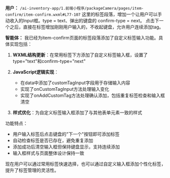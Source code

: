 **用户：** 
`/ai-inventory-app/1.前端小程序/packageCamera/pages/item-confirm/item-confirm.wxml#L77-107`  这里的标签段落，增加一个让用户可以手动收入的Input框。type = text、弹出的键盘的 confirm-type = next。
 点击下一个之后，直接在标签增加刚刚用户输入的，不收起键盘，允许用户连续添加tag。

**智能体：** 
我已经为item-confirm页面的标签段落添加了自定义标签输入功能。具体实现包括：

1. **WXML结构更新**：在常用标签下方添加了自定义标签输入框，设置了type="text"和confirm-type="next"

2. **JavaScript逻辑实现**：
   - 在data中添加了customTagInput字段用于存储输入内容
   - 实现了onCustomTagInput方法处理输入变化
   - 实现了onAddCustomTag方法处理确认添加，包括重复标签检查和输入框清空

3. **样式优化**：为自定义标签输入框添加了与其他表单元素一致的样式

功能特点：
- 用户输入标签后点击键盘的"下一个"按钮即可添加标签
- 自动检查标签是否已存在，避免重复添加
- 添加成功后清空输入框但保持键盘显示，支持连续添加
- 输入框样式与页面整体设计保持一致

现在用户可以通过常用标签快速选择，也可以通过自定义输入框添加个性化标签，提升了标签管理的灵活性。